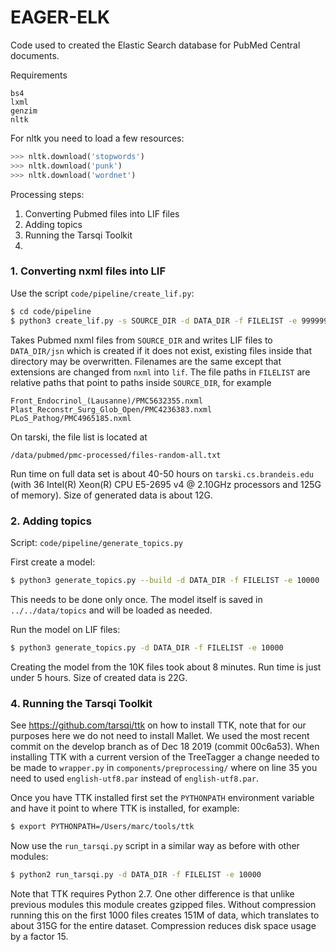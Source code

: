 # EAGER-ELK

Code used to created the Elastic Search database for PubMed Central documents.

Requirements

	bs4
	lxml
	genzim
	nltk

For nltk you need to load a few resources:

```python
>>> nltk.download('stopwords')
>>> nltk.download('punk')
>>> nltk.download('wordnet')
```

Processing steps:

1. Converting Pubmed files into LIF files
1. Adding topics
1. Running the Tarsqi Toolkit
1.


### 1. Converting nxml files into LIF

Use the script `code/pipeline/create_lif.py`:

```bash
$ cd code/pipeline
$ python3 create_lif.py -s SOURCE_DIR -d DATA_DIR -f FILELIST -e 9999999
```

Takes Pubmed nxml files from `SOURCE_DIR` and writes LIF files to `DATA_DIR/jsn` which is created if it does not exist, existing files inside that directory may be overwritten. Filenames are the same except that extensions are changed from `nxml` into `lif`. The file paths in `FILELIST` are relative paths that point to paths inside `SOURCE_DIR`, for example

```
Front_Endocrinol_(Lausanne)/PMC5632355.nxml
Plast_Reconstr_Surg_Glob_Open/PMC4236383.nxml
PLoS_Pathog/PMC4965185.nxml
```

On tarski, the file list is located at

```
/data/pubmed/pmc-processed/files-random-all.txt
```

Run time on full data set is about 40-50 hours on `tarski.cs.brandeis.edu` (with 36 Intel(R) Xeon(R) CPU E5-2695 v4 @ 2.10GHz processors and 125G of memory). Size of generated data is about 12G.


### 2. Adding topics

Script: `code/pipeline/generate_topics.py`

First create a model:

```bash
$ python3 generate_topics.py --build -d DATA_DIR -f FILELIST -e 10000
```

This needs to be done only once. The model itself is saved in `../../data/topics` and will be loaded as needed.

Run the model on LIF files:

```bash
$ python3 generate_topics.py -d DATA_DIR -f FILELIST -e 10000
```

Creating the model from the 10K files took about 8 minutes. Run time is just under 5 hours.
Size of created data is 22G.


### 4. Running the Tarsqi Toolkit

See https://github.com/tarsqi/ttk on how to install TTK, note that for our purposes here we do not need to install Mallet. We used the most recent commit on the develop branch as of Dec 18 2019 (commit 00c6a53). When installing TTK with a current version of the TreeTagger a change needed to be made to `wrapper.py` in `components/preprocessing/` where on line 35 you need to used `english-utf8.par` instead of `english-utf8.par`.

Once you have TTK installed first set the `PYTHONPATH` environment variable and have it point to where TTK is installed, for example:

```bash
$ export PYTHONPATH=/Users/marc/tools/ttk
```

Now use the `run_tarsqi.py` script in a similar way as before with other modules:

```bash
$ python2 run_tarsqi.py -d DATA_DIR -f FILELIST -e 10000
```

Note that TTK requires Python 2.7. One other difference is that unlike previous modules this module creates gzipped files. Without compression running this on the first 1000 files creates 151M of data, which translates to about 315G for the entire dataset. Compression reduces disk space usage by a factor 15.
